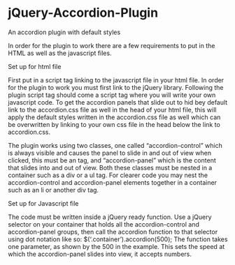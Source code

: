 # jQuery-Accordion-Plugin
An accordion plugin with default styles

In order for the plugin to work there are a few requirements to put in the HTML as well as the javascript files. 

Set up for html file

First put in a script tag linking to the javascript file in your html file. In order for the plugin to work you must first link to the jQuery library. Following the plugin script tag should come a script tag where you will write your own javascript code. 
To get the accordion panels that slide out to hid bey default link to the accordion.css file as well in the head of your html file, this will apply the default styles written in the accordion.css file as well which can be overwritten by linking to your own css file in the head below the link to accordion.css. 

The plugin works using two classes, one called “accordion-control” which is always visible and causes the panel to slide in and out of view when clicked, this must be an <a> tag, and “accordion-panel” which is the content that slides into and out of view. 
Both these classes must be nested in a container such as a div or a ul tag. For clearer code you may nest the accordion-control and accordion-panel elements together in a container such as an li or another div tag. 

Set up for Javascript file

The code must be written inside a jQuery ready function. Use a jQuery selector on your container that holds all the accordion-control and accordion-panel groups, then call the accordion function to that selector using dot notation like so: $(‘.container’).accordion(500);
The function takes one parameter, as shown by the 500 in the example. This sets the speed at which the accordion-panel slides into view, it accepts numbers. 

